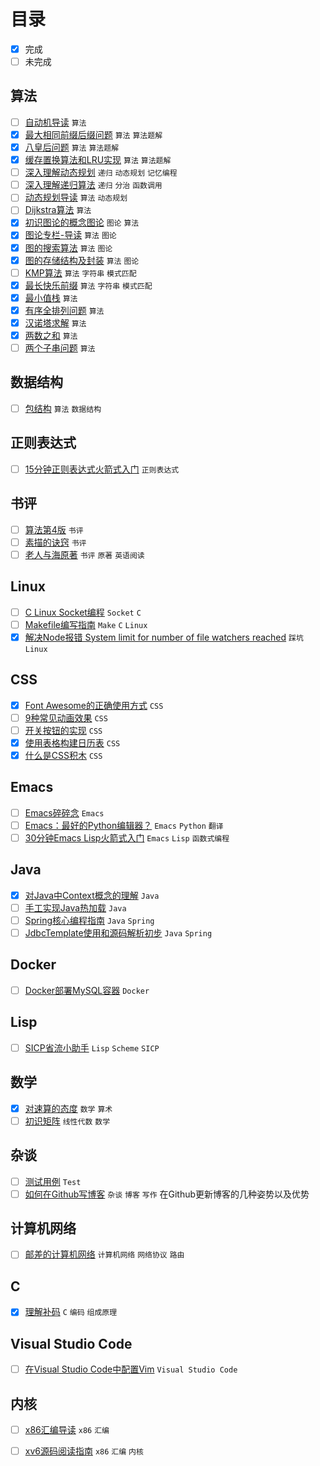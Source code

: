 # 目录

- [x] 完成
- [ ] 未完成

## 算法

- [ ] [自动机导读](articles/algorithm/automation-theory-guide/) `算法`   
- [x] [最大相同前缀后缀问题](articles/algorithm/classical-algorithm-maximum-same-prefix-suffix/) `算法`  `算法题解`   
- [x] [八皇后问题](articles/algorithm/classical-algorithm-n-queens/) `算法`  `算法题解`   
- [x] [缓存置换算法和LRU实现](articles/algorithm/classical-algotithm-for-cache-replacement/) `算法`  `算法题解`   
- [ ] [深入理解动态规划](articles/algorithm/deep-understanding-of-dynamic-programming/) `递归`  `动态规划`  `记忆编程`   
- [ ] [深入理解递归算法](articles/algorithm/deep-understanding-of-recursion/) `递归`  `分治`  `函数调用`   
- [ ] [动态规划导读](articles/algorithm/dynamic-program-guide/) `算法`  `动态规划`   
- [ ] [Dijkstra算法](articles/algorithm/graph-theory-dijkstra-algorithm/) `算法`   
- [x] [初识图论的概念图论](articles/algorithm/graph-theory-first-learn-and-concepts/) `图论`  `算法`   
- [x] [图论专栏-导读](articles/algorithm/graph-theory-guide/) `算法`  `图论`   
- [x] [图的搜索算法](articles/algorithm/graph-theory-search/) `算法`  `图论`   
- [x] [图的存储结构及封装](articles/algorithm/graph-theory-storage-structure/) `算法`  `图论`   
- [ ] [KMP算法](articles/algorithm/kmp-algorithm/) `算法`  `字符串`  `模式匹配`   
- [x] [最长快乐前缀](articles/algorithm/question-longest-happy-prefix/) `算法`  `字符串`  `模式匹配`   
- [x] [最小值栈](articles/algorithm/question-min-num-of-stack/) `算法`   
- [x] [有序全排列问题](articles/algorithm/question-next-permutation/) `算法`   
- [x] [汉诺塔求解](articles/algorithm/question-recursion-hanoi/) `算法`   
- [x] [两数之和](articles/algorithm/question-sum-of-two-numbers/) `算法`   
- [ ] [两个子串问题](articles/algorithm/question-two-substrings/) `算法`   

## 数据结构

- [ ] [包结构](articles/algorithm/data-structure-bag/) `算法`  `数据结构`   

## 正则表达式

- [ ] [15分钟正则表达式火箭式入门](articles/algorithm/regular-expression-in-15-minutes/) `正则表达式`   

## 书评

- [ ] [算法第4版](articles/book/review-of-algorithm4th/) `书评`   
- [ ] [素描的诀窍](articles/book/review-of-keys-to-drawing/) `书评`   
- [ ] [老人与海原著](articles/book/review-of-original-the-old-man-and-the-sea/) `书评`  `原著`  `英语阅读`   

## Linux

- [ ] [C Linux Socket编程](articles/c/c-linux-socket-program/) `Socket`  `C`   
- [ ] [Makefile编写指南](articles/c/how-to-write-makefile/) `Make`  `C`  `Linux`   
- [x] [解决Node报错 System limit for number of file watchers reached](articles/linux/solution-for-kde-node-watch-limit-error/) `踩坑`  `Linux`   

## CSS

- [x] [Font Awesome的正确使用方式](articles/css/css-building-blocks/correct-use-of-fa/) `CSS`   
- [ ] [9种常见动画效果](articles/css/css-building-blocks/nine-normal-animate/) `CSS`   
- [ ] [开关按钮的实现](articles/css/css-building-blocks/switch-button/) `CSS`   
- [x] [使用表格构建日历表](articles/css/css-building-blocks/table-based-calendar/) `CSS`   
- [x] [什么是CSS积木](articles/css/css-building-blocks/what-is-this/) `CSS`   

## Emacs

- [ ] [Emacs碎碎念](articles/emacs/emacs-notes/) `Emacs`   
- [ ] [Emacs：最好的Python编辑器？](articles/emacs/emacs-the-best-python-editor/) `Emacs`  `Python`  `翻译`   
- [ ] [30分钟Emacs Lisp火箭式入门](articles/emacs/learn-emacs-lisp-in-30-minutes/) `Emacs`  `Lisp`  `函数式编程`   

## Java

- [x] [对Java中Context概念的理解](articles/java/context-concept-in-java/) `Java`   
- [ ] [手工实现Java热加载](articles/java/java-hot-swap-mechanism/) `Java`   
- [ ] [Spring核心编程指南](articles/java/spring-learn-core/) `Java`  `Spring`   
- [ ] [JdbcTemplate使用和源码解析初步](articles/java/spring-learn-jebctemplate-src/) `Java`  `Spring`   

## Docker

- [ ] [Docker部署MySQL容器](articles/linux/deploy-mysql-in-docker/) `Docker`   

## Lisp

- [ ] [SICP省流小助手](articles/lisp/sicp-quick-learn/) `Lisp`  `Scheme`  `SICP`   

## 数学

- [x] [对速算的态度](articles/mathematics/attitude-to-quick-calculation/) `数学`  `算术`   
- [ ] [初识矩阵](articles/mathematics/linear-algebra-what-is-matrix/) `线性代数`  `数学`   

## 杂谈

- [ ] [测试用例](articles/test/) `Test`   
- [ ] [如何在Github写博客](articles/yet/how-to-blog-in-github/) `杂谈`  `博客`  `写作`   在Github更新博客的几种姿势以及优势

## 计算机网络

- [ ] [邮差的计算机网络](articles/yet/poster-and-network/) `计算机网络`  `网络协议`  `路由`   

## C

- [x] [理解补码](articles/yet/understand-complement-code/) `C`  `编码`  `组成原理`   

## Visual Studio Code

- [ ] [在Visual Studio Code中配置Vim](articles/yet/vim-in-vsc/) `Visual Studio Code`   

## 内核

- [ ] [x86汇编导读](articles/yet/x86-assembly-guide/) `x86`  `汇编`   
- [ ] [xv6源码阅读指南](articles/yet/xv6-source-read-guide/) `x86`  `汇编`  `内核`   

